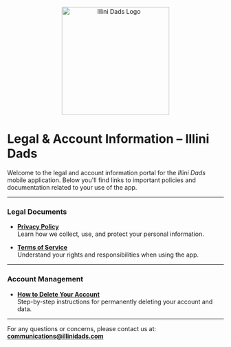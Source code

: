 <p align="center">
  <img src="https://i.imgur.com/0FHQKN4.png" alt="Illini Dads Logo" width="250"/>
</p>

# Legal & Account Information – Illini Dads

Welcome to the legal and account information portal for the *Illini Dads* mobile application. Below you'll find links to important policies and documentation related to your use of the app.

---

### Legal Documents

- **[Privacy Policy](https://vsmart-06.github.io/ida-app/privacy_policy)**  
  Learn how we collect, use, and protect your personal information.

- **[Terms of Service](https://vsmart-06.github.io/ida-app/terms_of_service)**  
  Understand your rights and responsibilities when using the app.

---

### Account Management

- **[How to Delete Your Account](https://vsmart-06.github.io/ida-app/account_deletion)**  
  Step-by-step instructions for permanently deleting your account and data.

---

For any questions or concerns, please contact us at:  
**communications@illinidads.com**
